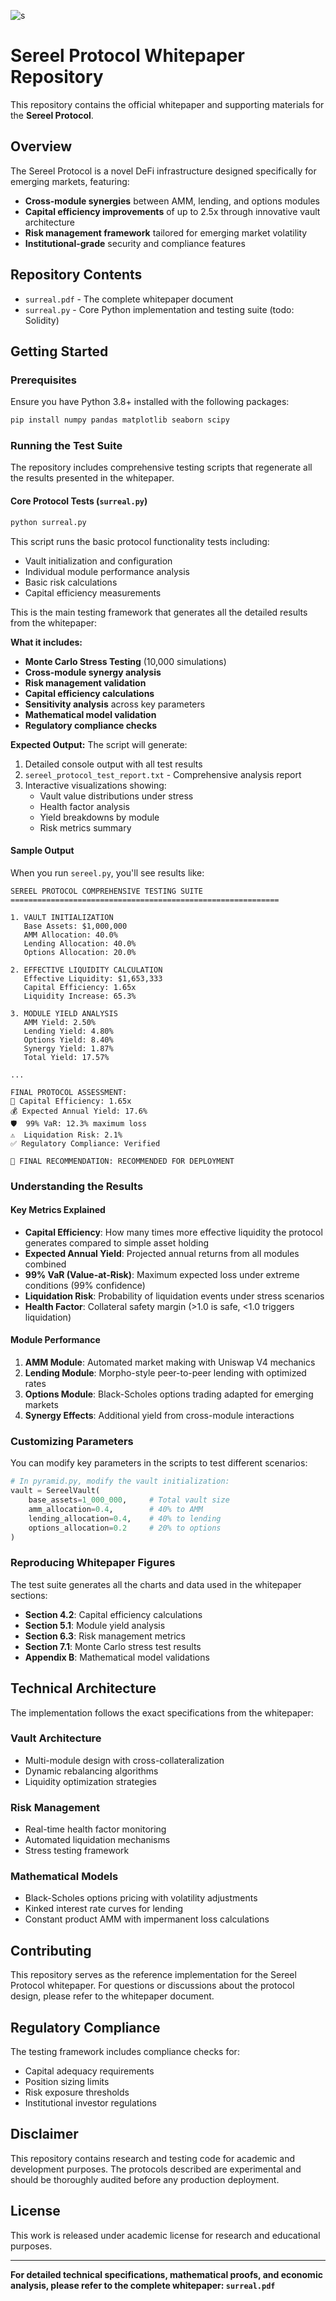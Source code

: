 ![s](Sereel.png)
# Sereel Protocol Whitepaper Repository

This repository contains the official whitepaper and supporting materials for the **Sereel Protocol**.

## Overview

The Sereel Protocol is a novel DeFi infrastructure designed specifically for emerging markets, featuring:

- **Cross-module synergies** between AMM, lending, and options modules
- **Capital efficiency improvements** of up to 2.5x through innovative vault architecture
- **Risk management framework** tailored for emerging market volatility
- **Institutional-grade** security and compliance features

## Repository Contents

- `surreal.pdf` - The complete whitepaper document
- `surreal.py` - Core Python implementation and testing suite (todo: Solidity)

## Getting Started

### Prerequisites

Ensure you have Python 3.8+ installed with the following packages:

```bash
pip install numpy pandas matplotlib seaborn scipy
```

### Running the Test Suite

The repository includes comprehensive testing scripts that regenerate all the results presented in the whitepaper.

#### Core Protocol Tests (`surreal.py`)

```bash
python surreal.py
```

This script runs the basic protocol functionality tests including:
- Vault initialization and configuration
- Individual module performance analysis
- Basic risk calculations
- Capital efficiency measurements

This is the main testing framework that generates all the detailed results from the whitepaper:

**What it includes:**
- **Monte Carlo Stress Testing** (10,000 simulations)
- **Cross-module synergy analysis**
- **Risk management validation**
- **Capital efficiency calculations**
- **Sensitivity analysis** across key parameters
- **Mathematical model validation**
- **Regulatory compliance checks**

**Expected Output:**
The script will generate:
1. Detailed console output with all test results
2. `sereel_protocol_test_report.txt` - Comprehensive analysis report
3. Interactive visualizations showing:
   - Vault value distributions under stress
   - Health factor analysis
   - Yield breakdowns by module
   - Risk metrics summary

#### Sample Output

When you run `sereel.py`, you'll see results like:

```
SEREEL PROTOCOL COMPREHENSIVE TESTING SUITE
============================================================

1. VAULT INITIALIZATION
   Base Assets: $1,000,000
   AMM Allocation: 40.0%
   Lending Allocation: 40.0%
   Options Allocation: 20.0%

2. EFFECTIVE LIQUIDITY CALCULATION
   Effective Liquidity: $1,653,333
   Capital Efficiency: 1.65x
   Liquidity Increase: 65.3%

3. MODULE YIELD ANALYSIS
   AMM Yield: 2.50%
   Lending Yield: 4.80%
   Options Yield: 8.40%
   Synergy Yield: 1.87%
   Total Yield: 17.57%

...

FINAL PROTOCOL ASSESSMENT:
🚀 Capital Efficiency: 1.65x
💰 Expected Annual Yield: 17.6%
🛡️  99% VaR: 12.3% maximum loss
⚠️  Liquidation Risk: 2.1%
✅ Regulatory Compliance: Verified

🎯 FINAL RECOMMENDATION: RECOMMENDED FOR DEPLOYMENT
```

### Understanding the Results

#### Key Metrics Explained

- **Capital Efficiency**: How many times more effective liquidity the protocol generates compared to simple asset holding
- **Expected Annual Yield**: Projected annual returns from all modules combined
- **99% VaR (Value-at-Risk)**: Maximum expected loss under extreme conditions (99% confidence)
- **Liquidation Risk**: Probability of liquidation events under stress scenarios
- **Health Factor**: Collateral safety margin (>1.0 is safe, <1.0 triggers liquidation)

#### Module Performance

1. **AMM Module**: Automated market making with Uniswap V4 mechanics
2. **Lending Module**: Morpho-style peer-to-peer lending with optimized rates
3. **Options Module**: Black-Scholes options trading adapted for emerging markets
4. **Synergy Effects**: Additional yield from cross-module interactions

### Customizing Parameters

You can modify key parameters in the scripts to test different scenarios:

```python
# In pyramid.py, modify the vault initialization:
vault = SereelVault(
    base_assets=1_000_000,     # Total vault size
    amm_allocation=0.4,        # 40% to AMM
    lending_allocation=0.4,    # 40% to lending  
    options_allocation=0.2     # 20% to options
)
```

### Reproducing Whitepaper Figures

The test suite generates all the charts and data used in the whitepaper sections:

- **Section 4.2**: Capital efficiency calculations
- **Section 5.1**: Module yield analysis
- **Section 6.3**: Risk management metrics
- **Section 7.1**: Monte Carlo stress test results
- **Appendix B**: Mathematical model validations

## Technical Architecture

The implementation follows the exact specifications from the whitepaper:

### Vault Architecture
- Multi-module design with cross-collateralization
- Dynamic rebalancing algorithms
- Liquidity optimization strategies

### Risk Management
- Real-time health factor monitoring
- Automated liquidation mechanisms
- Stress testing framework

### Mathematical Models
- Black-Scholes options pricing with volatility adjustments
- Kinked interest rate curves for lending
- Constant product AMM with impermanent loss calculations

## Contributing

This repository serves as the reference implementation for the Sereel Protocol whitepaper. For questions or discussions about the protocol design, please refer to the whitepaper document.

## Regulatory Compliance

The testing framework includes compliance checks for:
- Capital adequacy requirements
- Position sizing limits
- Risk exposure thresholds
- Institutional investor regulations

## Disclaimer

This repository contains research and testing code for academic and development purposes. The protocols described are experimental and should be thoroughly audited before any production deployment.

## License

This work is released under academic license for research and educational purposes.

---

**For detailed technical specifications, mathematical proofs, and economic analysis, please refer to the complete whitepaper: `surreal.pdf`**
